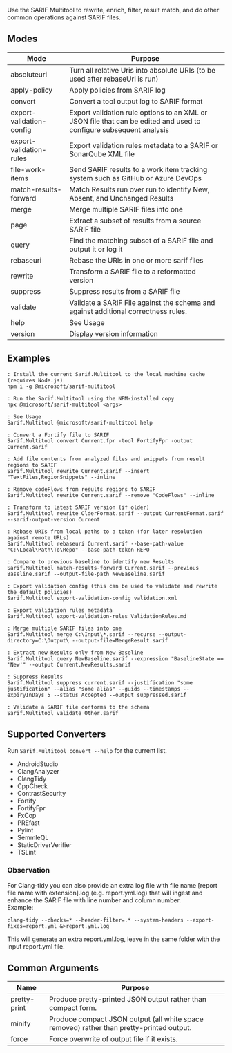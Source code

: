 Use the SARIF Multitool to rewrite, enrich, filter, result match, and do other common operations against SARIF files.

## Modes
| Mode | Purpose |
| ---- | ------- |
| absoluteuri | Turn all relative Uris into absolute URIs (to be used after rebaseUri is run) |
| apply-policy | Apply policies from SARIF log |
| convert | Convert a tool output log to SARIF format |
| export-validation-config | Export validation rule options to an XML or JSON file that can be edited and used to configure subsequent analysis |
| export-validation-rules | Export validation rules metadata to a SARIF or SonarQube XML file |
| file-work-items | Send SARIF results to a work item tracking system such as GitHub or Azure DevOps |
| match-results-forward | Match Results run over run to identify New, Absent, and Unchanged Results |
| merge | Merge multiple SARIF files into one |
| page | Extract a subset of results from a source SARIF file |
| query | Find the matching subset of a SARIF file and output it or log it |
| rebaseuri | Rebase the URIs in one or more sarif files |
| rewrite | Transform a SARIF file to a reformatted version |
| suppress | Suppress results from a SARIF file |
| validate | Validate a SARIF File against the schema and against additional correctness rules. |
| help | See Usage |
| version | Display version information |

## Examples
```
: Install the current Sarif.Multitool to the local machine cache (requires Node.js)
npm i -g @microsoft/sarif-multitool

: Run the Sarif.Multitool using the NPM-installed copy
npx @microsoft/sarif-multitool <args>

: See Usage
Sarif.Multitool @microsoft/sarif-multitool help

: Convert a Fortify file to SARIF
Sarif.Multitool convert Current.fpr -tool FortifyFpr -output Current.sarif

: Add file contents from analyzed files and snippets from result regions to SARIF
Sarif.Multitool rewrite Current.sarif --insert "TextFiles,RegionSnippets" --inline

: Remove codeFlows from results regions to SARIF
Sarif.Multitool rewrite Current.sarif --remove "CodeFlows" --inline

: Transform to latest SARIF version (if older)
Sarif.Multitool rewrite OlderFormat.sarif --output CurrentFormat.sarif --sarif-output-version Current

: Rebase URIs from local paths to a token (for later resolution against remote URLs)
Sarif.Multitool rebaseuri Current.sarif --base-path-value "C:\Local\Path\To\Repo" --base-path-token REPO

: Compare to previous baseline to identify new Results
Sarif.Multitool match-results-forward Current.sarif --previous Baseline.sarif --output-file-path NewBaseline.sarif

: Export validation config (this can be used to validate and rewrite the default policies)
Sarif.Multitool export-validation-config validation.xml

: Export validation rules metadata
Sarif.Multitool export-validation-rules ValidationRules.md

: Merge multiple SARIF files into one
Sarif.Multitool merge C:\Input\*.sarif --recurse --output-directory=C:\Output\ --output-file=MergeResult.sarif

: Extract new Results only from New Baseline
Sarif.Multitool query NewBaseline.sarif --expression "BaselineState == 'New'" --output Current.NewResults.sarif

: Suppress Results
Sarif.Multitool suppress current.sarif --justification "some justification" --alias "some alias" --guids --timestamps --expiryInDays 5 --status Accepted --output suppressed.sarif

: Validate a SARIF file conforms to the schema
Sarif.Multitool validate Other.sarif
```

## Supported Converters
Run ```Sarif.Multitool convert --help``` for the current list.

- AndroidStudio
- ClangAnalyzer
- ClangTidy
- CppCheck
- ContrastSecurity
- Fortify
- FortifyFpr
- FxCop
- PREfast
- Pylint
- SemmleQL
- StaticDriverVerifier
- TSLint

### Observation

For Clang-tidy you can also provide an extra log file with file name [report file name with extension].log (e.g. report.yml.log) that will ingest and enhance the SARIF file with line number and column number.  
Example:
```
clang-tidy --checks=* --header-filter=.* --system-headers --export-fixes=report.yml &>report.yml.log
```
This will generate an extra report.yml.log, leave in the same folder with the input report.yml file.

## Common Arguments

| Name | Purpose |
| ---- | ------- |
| pretty-print | Produce pretty-printed JSON output rather than compact form. |
| minify | Produce compact JSON output (all white space removed) rather than pretty-printed output. |
| force | Force overwrite of output file if it exists. |

